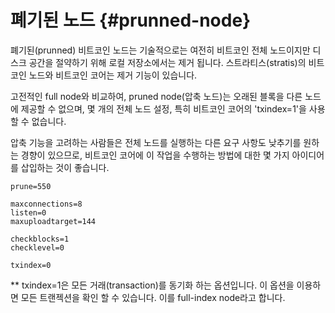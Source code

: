 # 폐기된 노드 {#prunned-node}

폐기된(prunned) 비트코인 노드는 기술적으로는 여전히 비트코인 전체 노드이지만 디스크 공간을 절약하기 위해 로컬 저장소에서는 제거 됩니다. 
스트라티스(stratis)의 비트코인 노드와 비트코인 코어는 제거 기능이 있습니다.

고전적인 full node와 비교하여, pruned node(압축 노드)는 오래된 블록을 다른 노드에 제공할 수 없으며, 몇 개의 전체 노드 설정, 특히 비트코인 코어의 'txindex=1'을 사용할 수 없습니다.

압축 기능을 고려하는 사람들은 전체 노드를 실행하는 다른 요구 사항도 낮추기를 원하는 경향이 있으므로, 비트코인 코어에 이 작업을 수행하는 방법에 대한 몇 가지 아이디어를 삽입하는 것이 좋습니다.


```
prune=550

maxconnections=8
listen=0
maxuploadtarget=144

checkblocks=1
checklevel=0

txindex=0
```

** txindex=1은 모든 거래(transaction)를 동기화 하는 옵션입니다. 이 옵션을 이용하면 모든 트랜젝션을 확인 할 수 있습니다. 이를 full-index node라고 합니다.